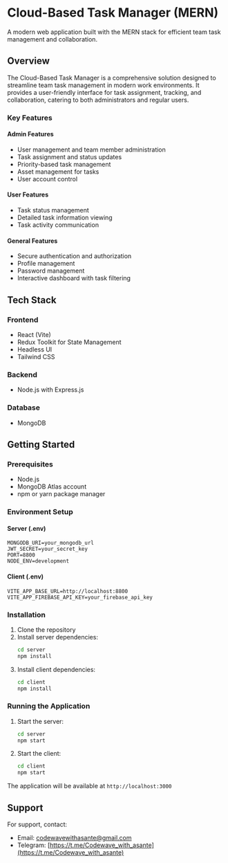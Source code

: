 # Cloud-Based Task Manager (MERN)

A modern web application built with the MERN stack for efficient team task management and collaboration.

## Overview

The Cloud-Based Task Manager is a comprehensive solution designed to streamline team task management in modern work environments. It provides a user-friendly interface for task assignment, tracking, and collaboration, catering to both administrators and regular users.

### Key Features

#### Admin Features
- User management and team member administration
- Task assignment and status updates
- Priority-based task management
- Asset management for tasks
- User account control

#### User Features
- Task status management
- Detailed task information viewing
- Task activity communication

#### General Features
- Secure authentication and authorization
- Profile management
- Password management
- Interactive dashboard with task filtering

## Tech Stack

### Frontend
- React (Vite)
- Redux Toolkit for State Management
- Headless UI
- Tailwind CSS

### Backend
- Node.js with Express.js

### Database
- MongoDB

## Getting Started

### Prerequisites
- Node.js
- MongoDB Atlas account
- npm or yarn package manager

### Environment Setup

#### Server (.env)
```
MONGODB_URI=your_mongodb_url
JWT_SECRET=your_secret_key
PORT=8800
NODE_ENV=development
```

#### Client (.env)
```
VITE_APP_BASE_URL=http://localhost:8800
VITE_APP_FIREBASE_API_KEY=your_firebase_api_key
```

### Installation

1. Clone the repository
2. Install server dependencies:
   ```bash
   cd server
   npm install
   ```
3. Install client dependencies:
   ```bash
   cd client
   npm install
   ```

### Running the Application

1. Start the server:
   ```bash
   cd server
   npm start
   ```
2. Start the client:
   ```bash
   cd client
   npm start
   ```

The application will be available at `http://localhost:3000`

## Support

For support, contact:
- Email: codewavewithasante@gmail.com
- Telegram: [https://t.me/Codewave_with_asante](https://t.me/Codewave_with_asante)